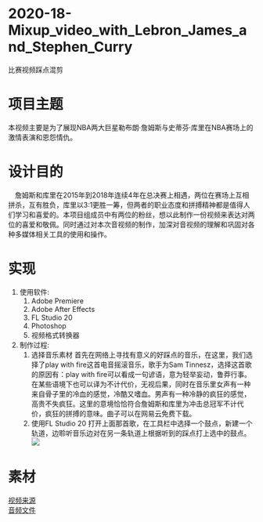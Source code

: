 # 2020-18-Mixup_video_with_Lebron_James_and_Stephen_Curry
比赛视频踩点混剪  
# 项目主题  
本视频主要是为了展现NBA两大巨星勒布朗·詹姆斯与史蒂芬·库里在NBA赛场上的激情表演和恩怨情仇。  
# 设计目的  
&emsp;詹姆斯和库里在2015年到2018年连续4年在总决赛上相遇，两位在赛场上互相拼杀，互有胜负，库里以3:1更胜一筹，但两者的职业态度和拼搏精神都是值得人们学习和喜爱的。本项目组成员中有两位的粉丝，想以此制作一份视频来表达对两位的喜爱和敬佩。同时通过对本次音视频的制作，加深对音视频的理解和巩固对各种多媒体相关工具的使用和操作。
# 实现  
1. 使用软件:<br>
    1. Adobe Premiere<br>
    2. Adobe After Effects<br>
    3. FL Studio 20<br>
    4. Photoshop<br>
    5. 视频格式转换器<br>
2. 制作过程:<br>
    1. 选择音乐素材
    首先在网络上寻找有意义的好踩点的音乐，在这里，我们选择了play with fire这首电音摇滚音乐，歌手为Sam Tinnesz，选择这首歌的原因有：play with fire可以看成一句谚语，意为轻举妄动，鲁莽行事。在某些语境下也可以译为不计代价，无视后果，同时在音乐里女声有一种来自骨子里的冷血的感觉，冷酷又嗜血。男声有一种冷静的疯狂的感觉，高贵不失疯狂。这里的意境恰恰符合詹姆斯和库里为冲击总冠军不计代价，疯狂的拼搏的意味。曲子可以在网易云免费下载。
    2. 使用FL Studio 20 打开上面那首歌，在工具栏中选择一个鼓点，新建一个轨道，边聆听音乐边对在另一条轨道上根据听到的踩点打上选中的鼓点。
    <img src="/README_images/1.png"></img>

# 素材  
<a href="/素材/video/素材来源.md">视频来源</a>  
<a href="/素材/sounds">音频文件</a>
